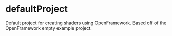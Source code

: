 # defaultProject

Default project for creating shaders using OpenFramework. 
Based off of the OpenFramework empty example project.
